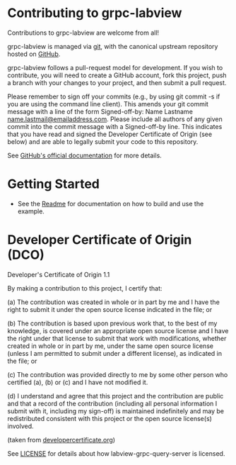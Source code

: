 # Contributing to grpc-labview

Contributions to grpc-labview are welcome from all!

grpc-labview is managed via [git](https://git-scm.com), with the canonical upstream
repository hosted on [GitHub](https://github.com/ni/grpc-labview).

grpc-labview follows a pull-request model for development.  If you wish to
contribute, you will need to create a GitHub account, fork this project, push a
branch with your changes to your project, and then submit a pull request.

Please remember to sign off your commits (e.g., by using git commit -s if you are using the command line client). This amends your git commit message with a line of the form Signed-off-by: Name Lastname <name.lastmail@emailaddress.com>. Please include all authors of any given commit into the commit message with a Signed-off-by line. This indicates that you have read and signed the Developer Certificate of Origin (see below) and are able to legally submit your code to this repository.

See [GitHub's official documentation](https://help.github.com/articles/using-pull-requests/) for more details.

# Getting Started

- See the [Readme](./README.md) for documentation on how to build and use the example.

# Developer Certificate of Origin (DCO)

   Developer's Certificate of Origin 1.1

   By making a contribution to this project, I certify that:

   (a) The contribution was created in whole or in part by me and I
       have the right to submit it under the open source license
       indicated in the file; or

   (b) The contribution is based upon previous work that, to the best
       of my knowledge, is covered under an appropriate open source
       license and I have the right under that license to submit that
       work with modifications, whether created in whole or in part
       by me, under the same open source license (unless I am
       permitted to submit under a different license), as indicated
       in the file; or

   (c) The contribution was provided directly to me by some other
       person who certified (a), (b) or (c) and I have not modified
       it.

   (d) I understand and agree that this project and the contribution
       are public and that a record of the contribution (including all
       personal information I submit with it, including my sign-off) is
       maintained indefinitely and may be redistributed consistent with
       this project or the open source license(s) involved.

(taken from [developercertificate.org](https://developercertificate.org/))

See [LICENSE](https://github.com/ni/grpc-labview/blob/master/LICENSE)
for details about how labview-grpc-query-server is licensed.
